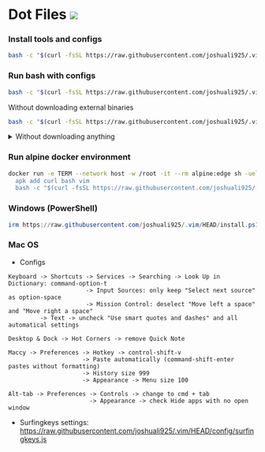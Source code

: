 # Dot Files ![](https://img.shields.io/github/repo-size/joshuali925/.vim?style=for-the-badge&label=SIZE&logo=codesandbox&color=8BD5CA&labelColor=302D41&logoColor=D9E0EE)

### Install tools and configs

```bash
bash -c "$(curl -fsSL https://raw.githubusercontent.com/joshuali925/.vim/HEAD/install.sh)"
```

### Run bash with configs

```bash
bash -c "$(curl -fsSL https://raw.githubusercontent.com/joshuali925/.vim/HEAD/bin/bashrc)"
```

Without downloading external binaries

```bash
bash -c "$(curl -fsSL https://raw.githubusercontent.com/joshuali925/.vim/HEAD/bin/bashrc)" -- --no-binary-downloads
```

<details>
<summary>Without downloading anything</summary>

Copy base64 on local machine from github

```bash
curl -L -o- https://github.com/joshuali925/.vim/archive/master.tar.gz | tar xz -C /tmp --exclude=bin/busybox --exclude=config/backup.vim --exclude=config/surfingkeys.js --exclude=config/karabiner.json --exclude=config/nvim
echo "mkdir -p ~/.vim; base64 -d <<<$(tar cJf - -C /tmp .vim-master | base64 | tr -d '\r\n') | tar xvJ -C \"\$HOME/.vim\" --strip-components=1 && ~/.vim/bin/bashrc --no-binary-downloads" | pbcopy
rm -rf /tmp/.vim-master
```

or copy from local ~/.vim directory

```bash
echo "mkdir -p ~/.vim; base64 -d <<<$(cd ~/.vim > /dev/null 2>&1; git ls-files -- ':!bin/busybox' ':!config/backup.vim' ':!config/surfingkeys.js' ':!config/karabiner.json' ':!config/nvim' | tar cJf - -T - | base64 | tr -d '\r\n') | tar xvJ -C \"\$HOME/.vim\" && ~/.vim/bin/bashrc --no-binary-downloads" | pbcopy
```

paste and run in target machine. To transfer through ssh, change `pbcopy` to `ssh <host> bash`.

</details>

### Run alpine docker environment

```bash
docker run -e TERM --network host -w /root -it --rm alpine:edge sh -uelic '
  apk add curl bash vim
  bash -c "$(curl -fsSL https://raw.githubusercontent.com/joshuali925/.vim/HEAD/bin/bashrc)"'
```

### Windows (PowerShell)

```powershell
irm https://raw.githubusercontent.com/joshuali925/.vim/HEAD/install.ps1 | iex
```

### Mac OS

- Configs

```
Keyboard -> Shortcuts -> Services -> Searching -> Look Up in Dictionary: command-option-t
                      -> Input Sources: only keep "Select next source" as option-space
                      -> Mission Control: deselect "Move left a space" and "Move right a space"
         -> Text -> uncheck "Use smart quotes and dashes" and all automatical settings

Desktop & Dock -> Hot Corners -> remove Quick Note

Maccy -> Preferences -> Hotkey -> control-shift-v
                     -> Paste automatically (command-shift-enter pastes without formatting)
                     -> History size 999
                     -> Appearance -> Menu size 100

Alt-tab -> Preferences -> Controls -> change to cmd + tab
                       -> Appearance -> check Hide apps with no open window
```

- Surfingkeys settings: https://raw.githubusercontent.com/joshuali925/.vim/HEAD/config/surfingkeys.js
